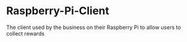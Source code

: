 # Raspberry-Pi-Client
The client used by the business on their Raspberry Pi to allow users to collect rewards
